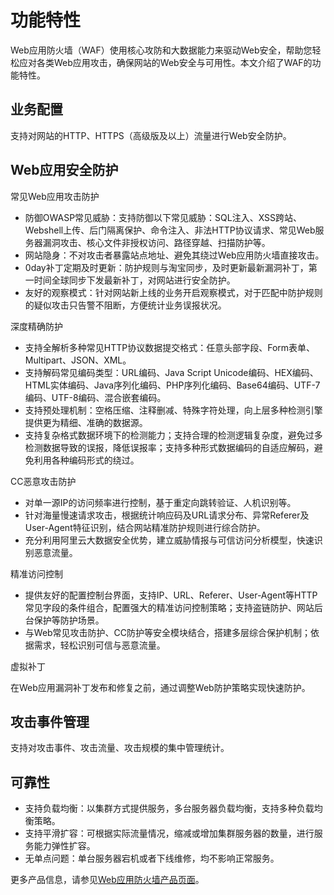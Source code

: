 # 功能特性

Web应用防火墙（WAF）使用核心攻防和大数据能力来驱动Web安全，帮助您轻松应对各类Web应用攻击，确保网站的Web安全与可用性。本文介绍了WAF的功能特性。

## 业务配置

支持对网站的HTTP、HTTPS（高级版及以上）流量进行Web安全防护。

## Web应用安全防护

常见Web应用攻击防护

-   防御OWASP常见威胁：支持防御以下常见威胁：SQL注入、XSS跨站、Webshell上传、后门隔离保护、命令注入、非法HTTP协议请求、常见Web服务器漏洞攻击、核心文件非授权访问、路径穿越、扫描防护等。
-   网站隐身：不对攻击者暴露站点地址、避免其绕过Web应用防火墙直接攻击。
-   0day补丁定期及时更新：防护规则与淘宝同步，及时更新最新漏洞补丁，第一时间全球同步下发最新补丁，对网站进行安全防护。
-   友好的观察模式：针对网站新上线的业务开启观察模式，对于匹配中防护规则的疑似攻击只告警不阻断，方便统计业务误报状况。

深度精确防护

-   支持全解析多种常见HTTP协议数据提交格式：任意头部字段、Form表单、Multipart、JSON、XML。
-   支持解码常见编码类型：URL编码、Java Script Unicode编码、HEX编码、HTML实体编码、Java序列化编码、PHP序列化编码、Base64编码、UTF-7编码、UTF-8编码、混合嵌套编码。
-   支持预处理机制：空格压缩、注释删减、特殊字符处理，向上层多种检测引擎提供更为精细、准确的数据源。
-   支持复杂格式数据环境下的检测能力；支持合理的检测逻辑复杂度，避免过多检测数据导致的误报，降低误报率；支持多种形式数据编码的自适应解码，避免利用各种编码形式的绕过。

CC恶意攻击防护

-   对单一源IP的访问频率进行控制，基于重定向跳转验证、人机识别等。
-   针对海量慢速请求攻击，根据统计响应码及URL请求分布、异常Referer及User-Agent特征识别，结合网站精准防护规则进行综合防护。
-   充分利用阿里云大数据安全优势，建立威胁情报与可信访问分析模型，快速识别恶意流量。

精准访问控制

-   提供友好的配置控制台界面，支持IP、URL、Referer、User-Agent等HTTP常见字段的条件组合，配置强大的精准访问控制策略；支持盗链防护、网站后台保护等防护场景。
-   与Web常见攻击防护、CC防护等安全模块结合，搭建多层综合保护机制；依据需求，轻松识别可信与恶意流量。

虚拟补丁

在Web应用漏洞补丁发布和修复之前，通过调整Web防护策略实现快速防护。

## 攻击事件管理

支持对攻击事件、攻击流量、攻击规模的集中管理统计。

## 可靠性

-   支持负载均衡：以集群方式提供服务，多台服务器负载均衡，支持多种负载均衡策略。
-   支持平滑扩容：可根据实际流量情况，缩减或增加集群服务器的数量，进行服务能力弹性扩容。
-   无单点问题：单台服务器宕机或者下线维修，均不影响正常服务。

更多产品信息，请参见[Web应用防火墙产品页面](https://www.alibabacloud.com/zh/product/waf)。


